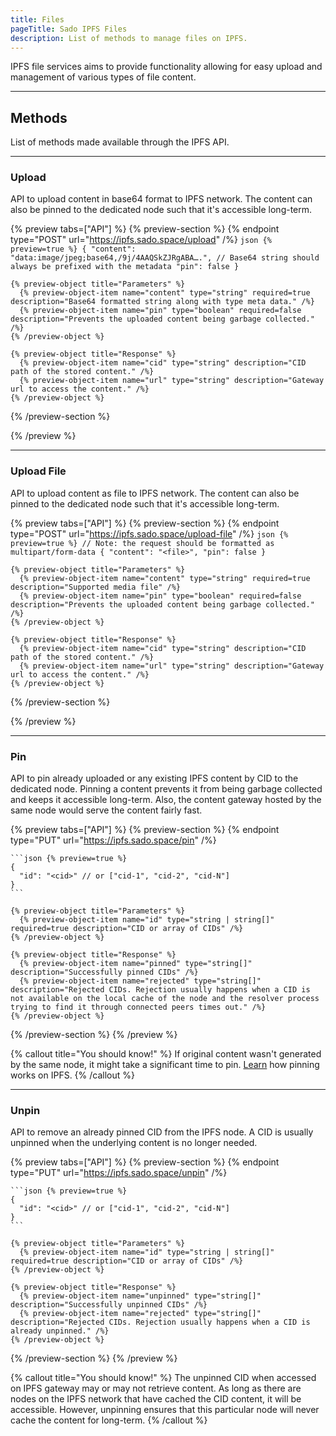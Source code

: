 ```yaml
---
title: Files
pageTitle: Sado IPFS Files
description: List of methods to manage files on IPFS.
---
```


IPFS file services aims to provide functionality allowing for easy upload and management of various types of file content.

---

## Methods

List of methods made available through the IPFS API.

---

### Upload

API to upload content in base64 format to IPFS network. The content can also be pinned to the dedicated node such that it's accessible long-term. 

{% preview tabs=["API"] %}
  {% preview-section %}
    {% endpoint type="POST" url="https://ipfs.sado.space/upload" /%}
    ```json {% preview=true %}
    {
      "content": "data:image/jpeg;base64,/9j/4AAQSkZJRgABA….", // Base64 string should always be prefixed with the metadata
      "pin": false
    }
    ```

    {% preview-object title="Parameters" %}
      {% preview-object-item name="content" type="string" required=true description="Base64 formatted string along with type meta data." /%}
      {% preview-object-item name="pin" type="boolean" required=false description="Prevents the uploaded content being garbage collected." /%}
    {% /preview-object %}

    {% preview-object title="Response" %}
      {% preview-object-item name="cid" type="string" description="CID path of the stored content." /%}
      {% preview-object-item name="url" type="string" description="Gateway url to access the content." /%}
    {% /preview-object %}

  {% /preview-section %}

{% /preview %}

---

### Upload File

API to upload content as file to IPFS network. The content can also be pinned to the dedicated node such that it's accessible long-term. 

{% preview tabs=["API"] %}
  {% preview-section %}
    {% endpoint type="POST" url="https://ipfs.sado.space/upload-file" /%}
    ```json {% preview=true %}
    // Note: the request should be formatted as multipart/form-data
    {
      "content": "<file>",
      "pin": false
    }
    ```

    {% preview-object title="Parameters" %}
      {% preview-object-item name="content" type="string" required=true description="Supported media file" /%}
      {% preview-object-item name="pin" type="boolean" required=false description="Prevents the uploaded content being garbage collected." /%}
    {% /preview-object %}

    {% preview-object title="Response" %}
      {% preview-object-item name="cid" type="string" description="CID path of the stored content." /%}
      {% preview-object-item name="url" type="string" description="Gateway url to access the content." /%}
    {% /preview-object %}

  {% /preview-section %}

{% /preview %}

---

### Pin

API to pin already uploaded or any existing IPFS content by CID to the dedicated node. Pinning a content prevents it from being garbage collected and keeps it accessible long-term. Also, the content gateway hosted by the same node would serve the content fairly fast.

{% preview tabs=["API"] %}
  {% preview-section %}
    {% endpoint type="PUT" url="https://ipfs.sado.space/pin" /%}

    ```json {% preview=true %}
    {
      "id": "<cid>" // or ["cid-1", "cid-2", "cid-N"]
    }
    ```

    {% preview-object title="Parameters" %}
      {% preview-object-item name="id" type="string | string[]" required=true description="CID or array of CIDs" /%}
    {% /preview-object %}

    {% preview-object title="Response" %}
      {% preview-object-item name="pinned" type="string[]" description="Successfully pinned CIDs" /%}
      {% preview-object-item name="rejected" type="string[]" description="Rejected CIDs. Rejection usually happens when a CID is not available on the local cache of the node and the resolver process trying to find it through connected peers times out." /%}
    {% /preview-object %}

  {% /preview-section %}
{% /preview %}

{% callout title="You should know!" %}
  If original content wasn't generated by the same node, it might take a significant time to pin. [Learn](https://dweb-primer.ipfs.io/files-on-ipfs/pin-files#explanation) how pinning works on IPFS.
{% /callout %}

---

### Unpin

API to remove an already pinned CID from the IPFS node. A CID is usually unpinned when the underlying content is no longer needed.

{% preview tabs=["API"] %}
  {% preview-section %}
  {% endpoint type="PUT" url="https://ipfs.sado.space/unpin" /%}

    ```json {% preview=true %}
    {
      "id": "<cid>" // or ["cid-1", "cid-2", "cid-N"]
    }
    ```

    {% preview-object title="Parameters" %}
      {% preview-object-item name="id" type="string | string[]" required=true description="CID or array of CIDs" /%}
    {% /preview-object %}

    {% preview-object title="Response" %}
      {% preview-object-item name="unpinned" type="string[]" description="Successfully unpinned CIDs" /%}
      {% preview-object-item name="rejected" type="string[]" description="Rejected CIDs. Rejection usually happens when a CID is already unpinned." /%}
    {% /preview-object %}

  {% /preview-section %}
{% /preview %}

{% callout title="You should know!" %}
  The unpinned CID when accessed on IPFS gateway may or may not retrieve content. As long as there are nodes on the IPFS network that have cached the CID content, it will be accessible. However, unpinning ensures that this particular node will never cache the content for long-term.
{% /callout %}

